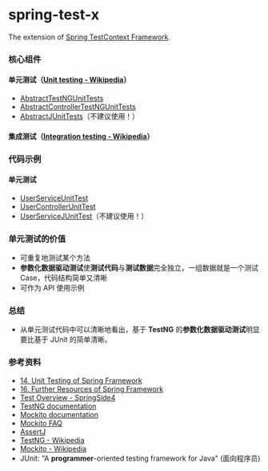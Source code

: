 # spring-test-x
The extension of [Spring TestContext Framework](http://docs.spring.io/spring/docs/current/spring-framework-reference/html/testing.html).

### 核心组件
#### 单元测试（[Unit testing - Wikipedia](https://en.wikipedia.org/wiki/Unit_testing)）
* [AbstractTestNGUnitTests](/src/main/java/com/test/AbstractTestNGUnitTests.java)
* [AbstractControllerTestNGUnitTests](/src/main/java/com/test/AbstractControllerTestNGUnitTests.java)
* [AbstractJUnitTests](/src/main/java/com/test/AbstractJUnitTests.java)（不建议使用！）

#### 集成测试（[Integration testing - Wikipedia](https://en.wikipedia.org/wiki/Integration_testing)）

### 代码示例
#### 单元测试
* [UserServiceUnitTest](/src/test/java/com/test/service/UserServiceUnitTest.java)
* [UserControllerUnitTest](/src/test/java/com/test/web/controller/UserControllerUnitTest.java)
* [UserServiceJUnitTest](/src/test/java/com/test/service/UserServiceJUnitTest.java)（不建议使用！）

### 单元测试的价值
* 可重复地测试某个方法
* **参数化数据驱动测试**使**测试代码**与**测试数据**完全独立，一组数据就是一个测试 Case，代码结构简单又清晰
* 可作为 API 使用示例

### 总结
* 从单元测试代码中可以清晰地看出，基于 **TestNG** 的**参数化数据驱动测试**明显要比基于 JUnit 的简单清晰。

### 参考资料
* [14. Unit Testing of Spring Framework](http://docs.spring.io/spring/docs/current/spring-framework-reference/html/unit-testing.html)
* [16. Further Resources of Spring Framework](http://docs.spring.io/spring/docs/current/spring-framework-reference/html/testing-resources.html)
* [Test Overview - SpringSide4](https://github.com/springside/springside4/wiki/Test-Overview)
* [TestNG documentation](http://testng.org/doc/documentation-main.html)
* [Mockito documentation](http://site.mockito.org/mockito/docs/current/org/mockito/Mockito.html)
* [Mockito FAQ](https://github.com/mockito/mockito/wiki/FAQ)
* [AssertJ](http://joel-costigliola.github.io/assertj/)
* [TestNG - Wikipedia](https://en.wikipedia.org/wiki/TestNG)
* [Mockito - Wikipedia](https://en.wikipedia.org/wiki/Mockito)
* JUnit: "A **programmer**-oriented testing framework for Java" (面向程序员)

